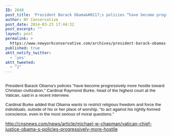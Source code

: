 ```yaml
---
ID: 2848
post_title: 'President Barack Obama&#8217;s policies “have become progressively more hostile toward Christian civilization.”'
author: NY Conservative
post_date: 2014-03-23 17:44:32
post_excerpt: ""
layout: post
permalink: >
  https://www.newyorkconservative.com/archives/president-barack-obamas-policies-%e2%80%9chave-become-progressively-more-hostile-toward-christian-civilization-%e2%80%9d/
published: true
aktt_notify_twitter:
  - 'yes'
aktt_tweeted:
  - "1"
---
```

<p><img src="http://www.newyorkconservative.com/wp-content/uploads/2014/03/032314_2144_PresidentBa1.png" alt=""/>
	</p><p><span style="font-family:Helvetica; font-size:10pt">President Barack Obama's policies "have become progressively more hostile toward Christian civilization," Cardinal Raymond Burke, head of the highest court at the Vatican, said in a recent interview. 
</span></p><p><span style="font-family:Helvetica; font-size:10pt">Cardinal Burke added that Obama wants to restrict religious freedom and force the individuals, outside of his or her place of worship, "to act against his rightly-formed conscience, even in the most serious of moral questions." 
</span></p><p><a href="http://cnsnews.com/news/article/michael-w-chapman/vatican-chief-justice-obama-s-policies-progressively-more-hostile">http://cnsnews.com/news/article/michael-w-chapman/vatican-chief-justice-obama-s-policies-progressively-more-hostile</a>
	</p>